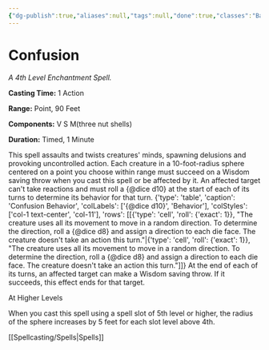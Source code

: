 ```yaml
---
{"dg-publish":true,"aliases":null,"tags":null,"done":true,"classes":"Bard, Druid, Sorcerer, Wizard,","spellLevel":4,"school":"Enchantment","source":"PHB","permalink":"/spells/confusion/","dgHomeLink":false,"dgPassFrontmatter":true}
---
```


# Confusion
*A 4th Level Enchantment Spell.*

**Casting Time:** 1 Action

**Range:** Point, 90 Feet

**Components:** V S M(three nut shells)

**Duration:** Timed, 1 Minute

This spell assaults and twists creatures' minds, spawning delusions and provoking uncontrolled action. Each creature in a 10-foot-radius sphere centered on a point you choose within range must succeed on a Wisdom saving throw when you cast this spell or be affected by it.
An affected target can't take reactions and must roll a {@dice d10} at the start of each of its turns to determine its behavior for that turn.
{'type': 'table', 'caption': 'Confusion Behavior', 'colLabels': ['{@dice d10}', 'Behavior'], 'colStyles': ['col-1 text-center', 'col-11'], 'rows': [[{'type': 'cell', 'roll': {'exact': 1}}, "The creature uses all its movement to move in a random direction. To determine the direction, roll a {@dice d8} and assign a direction to each die face. The creature doesn't take an action this turn."|{'type': 'cell', 'roll': {'exact': 1}}, "The creature uses all its movement to move in a random direction. To determine the direction, roll a {@dice d8} and assign a direction to each die face. The creature doesn't take an action this turn."]]}
At the end of each of its turns, an affected target can make a Wisdom saving throw. If it succeeds, this effect ends for that target.

At Higher Levels

When you cast this spell using a spell slot of 5th level or higher, the radius of the sphere increases by 5 feet for each slot level above 4th.

[[Spellcasting/Spells|Spells]]